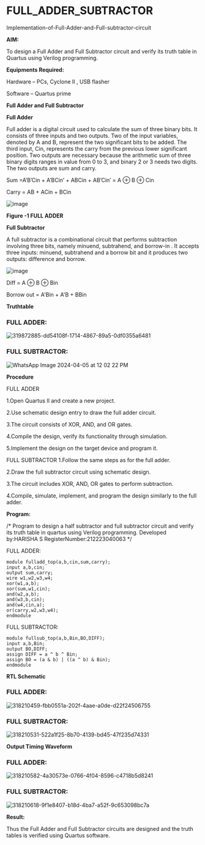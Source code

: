 # FULL_ADDER_SUBTRACTOR

Implementation-of-Full-Adder-and-Full-subtractor-circuit

**AIM:**

To design a Full Adder and Full Subtractor circuit and verify its truth table in Quartus using Verilog programming.

**Equipments Required:**

Hardware – PCs, Cyclone II , USB flasher

Software – Quartus prime

**Full Adder and Full Subtractor**

**Full Adder**

Full adder is a digital circuit used to calculate the sum of three binary bits. It consists of three inputs and two outputs. Two of the input variables, denoted by A and B, represent the two significant bits to be added. The third input, Cin, represents the carry from the previous lower significant position. Two outputs are necessary because the arithmetic sum of three binary digits ranges in value from 0 to 3, and binary 2 or 3 needs two digits. The two outputs are sum and carry.

Sum =A’B’Cin + A’BCin’ + ABCin + AB’Cin’ = A ⊕ B ⊕ Cin 

Carry = AB + ACin + BCin

![image](https://github.com/naavaneetha/FULL_ADDER_SUBTRACTOR/assets/154305477/0f30ba51-5ffb-4198-845f-18e054f675e7)

**Figure -1 FULL ADDER**

**Full Subtractor**

A full subtractor is a combinational circuit that performs subtraction involving three bits, namely minuend, subtrahend, and borrow-in . It accepts three inputs: minuend, subtrahend and a borrow bit and it produces two outputs: difference and borrow.

![image](https://github.com/naavaneetha/FULL_ADDER_SUBTRACTOR/assets/154305477/02b24f51-ab51-4304-9ad6-7b81ffc1ead5)

Diff = A ⊕ B ⊕ Bin 

Borrow out = A'Bin + A'B + BBin

**Truthtable**
### FULL ADDER:
![319872885-dd54108f-1714-4867-89a5-0df0355a6481](https://github.com/Keerthana-VJ/FULL_ADDER_SUBTRACTOR/assets/149347704/70ab9d61-1b55-4554-92c6-7616149ed263)

### FULL SUBTRACTOR:
![WhatsApp Image 2024-04-05 at 12 02 22 PM](https://github.com/Keerthana-VJ/FULL_ADDER_SUBTRACTOR/assets/149347704/7a14abc8-02db-4c8c-b853-b0683d4b4487)


**Procedure**

FULL ADDER

1.Open Quartus II and create a new project.

2.Use schematic design entry to draw the full adder circuit.

3.The circuit consists of XOR, AND, and OR gates.

4.Compile the design, verify its functionality through simulation.

5.Implement the design on the target device and program it.

FULL SUBTRACTOR
1.Follow the same steps as for the full adder.

2.Draw the full subtractor circuit using schematic design.

3.The circuit includes XOR, AND, OR gates to perform subtraction.

4.Compile, simulate, implement, and program the design similarly to the full adder.

**Program:**

/* Program to design a half subtractor and full subtractor circuit and verify its truth table in quartus using Verilog programming. Developed by:HARISHA S
RegisterNumber:212223040063
*/

FULL ADDER:
```
module fulladd_top(a,b,cin,sum,carry);
input a,b,cin;
output sum,carry;
wire w1,w2,w3,w4;       
xor(w1,a,b);
xor(sum,w1,cin);        
and(w2,a,b);
and(w3,b,cin);
and(w4,cin,a);
or(carry,w2,w3,w4);
endmodule
```
FULL SUBTRACTOR:
```
module fullsub_top(a,b,Bin,BO,DIFF);
input a,b,Bin;
output BO,DIFF;
assign DIFF = a ^ b ^ Bin;
assign BO = (a & b) | ((a ^ b) & Bin);
endmodule
```

**RTL Schematic**
### FULL ADDER:
![318210459-fbb0551a-202f-4aae-a0de-d22f24506755](https://github.com/Keerthana-VJ/FULL_ADDER_SUBTRACTOR/assets/149347704/c2d5f25c-abc0-4243-b529-06309e5c32d5)
### FULL SUBTRACTOR:
![318210531-522a1f25-8b70-4139-bd45-47f235d74331](https://github.com/Keerthana-VJ/FULL_ADDER_SUBTRACTOR/assets/149347704/ef901cf2-aed3-4906-8efa-b51dc61e1d0b)

**Output Timing Waveform**
### FULL ADDER:
![318210582-4a30573e-0766-4f04-8596-c4718b5d8241](https://github.com/Keerthana-VJ/FULL_ADDER_SUBTRACTOR/assets/149347704/6ad6f1b1-c4c0-4a83-b8ea-468ecd65adc0)
### FULL SUBTRACTOR:
![318210618-9f1e8407-b18d-4ba7-a52f-9c653098bc7a](https://github.com/Keerthana-VJ/FULL_ADDER_SUBTRACTOR/assets/149347704/28995fa5-c6d5-47a6-8ce5-576ccf187dc0)

**Result:**

Thus the Full Adder and Full Subtractor circuits are designed and the truth tables is verified using Quartus software.




